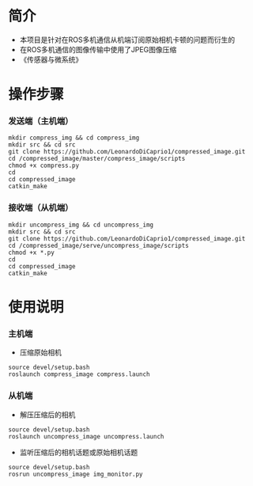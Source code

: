 # 简介
- 本项目是针对在ROS多机通信从机端订阅原始相机卡顿的问题而衍生的
- 在ROS多机通信的图像传输中使用了JPEG图像压缩
- 《传感器与微系统》
# 操作步骤
### 发送端（主机端）
```
mkdir compress_img && cd compress_img
mkdir src && cd src
git clone https://github.com/LeonardoDiCaprio1/compressed_image.git
cd /compressed_image/master/compress_image/scripts
chmod +x compress.py
cd
cd compressed_image
catkin_make
```
### 接收端（从机端）
```
mkdir uncompress_img && cd uncompress_img
mkdir src && cd src
git clone https://github.com/LeonardoDiCaprio1/compressed_image.git
cd /compressed_image/serve/uncompress_image/scripts
chmod +x *.py
cd
cd compressed_image
catkin_make
```
# 使用说明
### 主机端
- 压缩原始相机
```
source devel/setup.bash
roslaunch compress_image compress.launch
```
### 从机端
- 解压压缩后的相机
```
source devel/setup.bash
roslaunch uncompress_image uncompress.launch
```
- 监听压缩后的相机话题或原始相机话题
```
source devel/setup.bash
rosrun uncompress_image img_monitor.py
```
